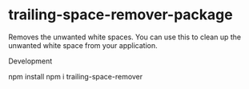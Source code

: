 # trailing-space-remover-package
Removes the unwanted white spaces. You can use this to clean up the unwanted white space from your application.

Development

npm install npm i trailing-space-remover